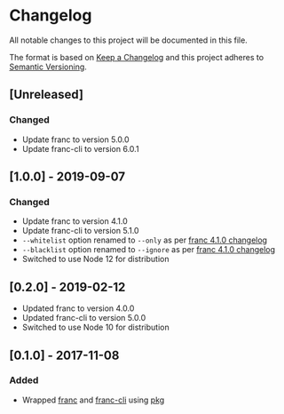 # Changelog

All notable changes to this project will be documented in this file.

The format is based on [Keep a Changelog](https://keepachangelog.com/en/1.1.0/) 
and this project adheres to [Semantic Versioning](http://semver.org/).

## [Unreleased]

### Changed

- Update franc to version 5.0.0
- Update franc-cli to version 6.0.1

## [1.0.0] - 2019-09-07

### Changed

- Update franc to version 4.1.0
- Update franc-cli to version 5.1.0
- `--whitelist` option renamed to `--only` as per [franc 4.1.0 changelog](https://github.com/wooorm/franc/releases/tag/franc%404.1.0)
- `--blacklist` option renamed to `--ignore` as per [franc 4.1.0 changelog](https://github.com/wooorm/franc/releases/tag/franc%404.1.0)
- Switched to use Node 12 for distribution

## [0.2.0] - 2019-02-12

- Updated franc to version 4.0.0
- Updated franc-cli to version 5.0.0
- Switched to use Node 10 for distribution

## [0.1.0] - 2017-11-08

### Added

- Wrapped [franc](https://github.com/wooorm/franc) and [franc-cli](https://github.com/wooorm/franc#cli) using [pkg](https://github.com/zeit/pkg)
